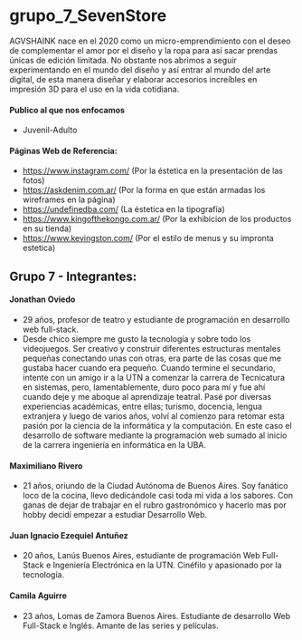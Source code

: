 # grupo_7_SevenStore


AGVSHAINK nace en el 2020 como un micro-emprendimiento con el deseo de complementar el amor por el diseño y la ropa para así sacar prendas únicas de edición limitada.  No obstante nos abrimos a seguir experimentando en el mundo del diseño y así entrar al mundo del arte digital, de esta manera diseñar y elaborar accesorios increíbles en impresión 3D para el uso en la vida cotidiana.

#### Publico al que nos enfocamos
- Juvenil-Adulto

#### Páginas Web de Referencia:
- https://www.instagram.com/ (Por la éstetica en la presentación de las fotos)
- https://askdenim.com.ar/ (Por la forma en que están armadas los wireframes en la página)
- https://undefinedba.com/ (La éstetica en la tipografía)
- https://www.kingofthekongo.com.ar/ (Por la exhibicion de los productos en su tienda)
- https://www.kevingston.com/ (Por el estilo de menus y su impronta estetica)



## Grupo 7 - Integrantes:

#### Jonathan Oviedo

- 29 años, profesor de teatro y estudiante de programación en desarrollo web full-stack.
- Desde chico siempre me gusto la tecnología y sobre todo los videojuegos. Ser creativo y construir diferentes estructuras mentales pequeñas conectando unas con otras, era parte de las cosas que me gustaba hacer cuando era pequeño.
Cuando termine el secundario, intente con un amigo ir a la UTN a comenzar la carrera de Tecnicatura en sistemas, pero, lamentablemente, duro poco para mí y fue ahí cuando deje y me aboque al aprendizaje teatral. Pasé por diversas experiencias académicas, entre ellas; turismo, docencia, lengua extranjera y luego de varios años, volví al comienzo para retomar esta pasión por la ciencia de la informática y la computación. En este caso el desarrollo de software mediante la programación web sumado al inicio de la carrera ingeniería en informática en la UBA.

#### Maximiliano Rivero

- 21 años, oriundo de la Ciudad Autónoma de Buenos Aires. Soy fanático loco de la cocina, llevo dedicándole casi toda mi vida a los sabores. Con ganas de dejar de trabajar en el rubro gastronómico y hacerlo mas por hobby decidí empezar a estudiar Desarrollo Web.

#### Juan Ignacio Ezequiel Antuñez

- 20 años, Lanús Buenos Aires, estudiante de programación Web Full-Stack e Ingeniería Electrónica en la UTN. Cinéfilo y apasionado por la tecnología.

#### Camila Aguirre

- 23 años, Lomas de Zamora Buenos Aires. Estudiante de desarrollo Web Full-Stack e Inglés. Amante de las series y películas.

